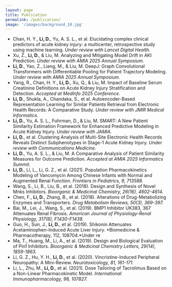 ```yaml
---
layout: page
title: Publication
permalink: /publication/
image: '/images/background_10.jpg'
---
```


- Chan, H. Y., **Li, D.**, Yu, A. S. L., et al. Elucidating complex clinical predictors of acute kidney injury: a multicenter, retrospective study using machine learning. *Under review with Lancet Digital Health.*
- Xu, Z., **Li, D.**, & Liu, M. Analyzing and Mitigating Model Drift in AKI Prediction. *Under review with AMIA 2025 Annual Symposium.*
- **Li, D.**, Yao, Z., Liang, M., & Liu, M. DeepJ: Graph Convolutional Transformers with Differentiable Pooling for Patient Trajectory Modeling. *Under review with AMIA 2025 Annual Symposium.*
- Yang, R., Chan, H. Y., **Li, D.**, Xu, Q., & Liu, M. Impact of Baseline Serum Creatinine Definitions on Acute Kidney Injury Stratification and Detection. *Accepted at MedInfo 2025 Conference.*
- **Li, D.**, Shukla, A., Chandaka, S., et al. Autoencoder-Based Representation Learning for Similar Patients Retrieval from Electronic Health Records: A Comparative Study. *Under review with JMIR Medical Informatics.*
- **Li, D.**, Yu, A. S. L., Fuhrman, D., & Liu, M. SMART: A New Patient Similarity Estimation Framework for Enhanced Predictive Modeling in Acute Kidney Injury. *Under review with JAMIA.*
- **Li, D.**, et al. Clustering Analysis of Multi-Site Electronic Health Records Reveals Distinct Subphenotypes in Stage-1 Acute Kidney Injury. *Under review with Communications Medicine.*
- **Li, D.**, Yu, A. S. L., & Liu, M. A Comparative Analysis of Patient Similarity Measures for Outcome Prediction. *Accepted at AMIA 2025 Informatics Summit.*
- **Li, D.**, Li, L., Li, G. Z., et al. (2021). Population Pharmacokinetics Modeling of Vancomycin Among Chinese Infants with Normal and Augmented Renal Function. *Frontiers in Pediatrics, 9, 713588.*
- Wang, S., Li, B., Liu, B., et al. (2018). Design and Synthesis of Novel Mnks Inhibitors. *Bioorganic & Medicinal Chemistry, 26(16), 4602-4614.*
- Chen, F., **Li, D.**, Zhang, B., et al. (2018). Alterations of Drug-Metabolizing Enzymes and Transporters. *Drug Metabolism Reviews, 50(3), 369-397.*
- Bai, M., Lei, J., Wang, S., et al. (2019). BMP1 Inhibitor UK383, 367 Attenuates Renal Fibrosis. *American Journal of Physiology-Renal Physiology, 317(6), F1430-F1438.*
- Guo, H., Sun, J., **Li, D.**, et al. (2019). Shikonin Attenuates Acetaminophen-Induced Acute Liver Injury. *Biomedicine & Pharmacotherapy, 112, 108704.*Under re
- Ma, T., Huang, M., Li, A., et al. (2019). Design and Biological Evaluation of Pin1 Inhibitors. *Bioorganic & Medicinal Chemistry Letters, 29(14), 1859-1863.*
- Li, G. Z., Hu, Y. H., **Li, D.**, et al. (2020). Vincristine-Induced Peripheral Neuropathy: A Mini-Review. *Neurotoxicology, 81, 161-171.*
- Li, L., Zhu, M., **Li, D.**, et al. (2021). Dose Tailoring of Tacrolimus Based on a Non-Linear Pharmacokinetic Model. *International Immunopharmacology, 98, 107827.*

